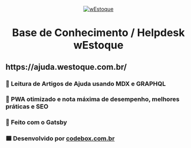 <p align="center">
  <a href="https://ajuda.westoque.com.br/?utm_source=github&utm_medium=readme&utm_campaign=westoque-github">
    <img alt="wEstoque" src="https://ajuda.westoque.com.br/static/2d389a708e274fb93156947638a53dae/af7b4/logo.webp" />
  </a>
</p>
<h1 align="center">
  Base de Conhecimento / Helpdesk wEstoque
</h1>
<h2>
  https://ajuda.westoque.com.br/ 
</h2>

### 📄 Leitura de Artigos de Ajuda usando MDX e GRAPHQL
### 💨 PWA otimizado e nota máxima de desempenho, melhores práticas e SEO
### 🚀 Feito com o Gatsby
### 🟦 Desenvolvido por <a href="https://codebox.com.br/?utm_source=github&utm_medium=readme&utm_campaign=westoque-github">codebox.com.br</a>
